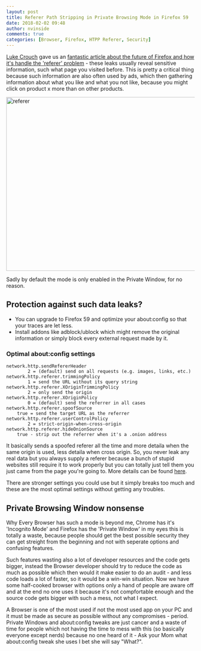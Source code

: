 ```yaml
---
layout: post
title: Referer Path Stripping in Private Browsing Mode in Firefox 59
date: 2018-02-02 09:48
author: nvinside
comments: true
categories: [Browser, Firefox, HTPP Referer, Security]
---
```

<a title="See all posts by Luke Crouch" href="https://blog.mozilla.org/security/author/lcrouchmozilla-com/">Luke Crouch</a> gave us an <a href="https://blog.mozilla.org/security/2018/01/31/preventing-data-leaks-by-stripping-path-information-in-http-referrers/" target="_blank" rel="noopener">fantastic article about the future of Firefox and how it's handle the 'referer' problem</a> - these leaks usually reveal sensitive information, such what page you visited before. This is pretty a critical thing because such information are also often used by ads, which then gathering information about what you like and what you not like, because you might click on product x more than on other products.

<img class="alignnone size-full wp-image-2520" src="https://chefkochblog.files.wordpress.com/2018/02/referer.png" alt="referer" width="776" height="463" />

<!--more-->

Sadly by default the mode is only enabled in the Private Window, for no reason.

<h2>Protection against such data leaks?</h2>

<ul>
    <li>You can upgrade to Firefox 59 and optimize your about:config so that your traces are let less.</li>
    <li>Install addons like adblock/ublock which might remove the original information or simply block every external request made by it.</li>
</ul>

<h3>Optimal about:config settings</h3>

<pre><code>network.http.sendRefererHeader
        2 = (default) send on all requests (e.g. images, links, etc.)
network.http.referer.trimmingPolicy
        1 = send the URL without its query string
network.http.referer.XOriginTrimmingPolicy
        2 = only send the origin
network.http.referer.XOriginPolicy
        0 = (default) send the referrer in all cases
network.http.referer.spoofSource
    true = send the target URL as the referrer
network.http.referer.userControlPolicy
        2 = strict-origin-when-cross-origin
network.http.referer.hideOnionSource
    true - strip out the referrer when it's a .onion address</code></pre>

It basically sends a spoofed referer all the time and more detaila when the same origin is used, less detaila when cross origin. So, you never leak any real data but you always supply a referer because a bunch of stupid websites still require it to work properly but you can totally just tell them you just came from the page you're going to. More details can be found <a href="https://wiki.mozilla.org/Security/Referrer" target="_blank" rel="noopener">here</a>.

There are stronger settings you could use but it simply breaks too much and these are the most optimal settings without getting any troubles.

<h2>Private Browsing Window nonsense</h2>

Why Every Browser has such a mode is beyond me, Chrome has it's 'Incognito Mode' and Firefox has the 'Private Window' in my eyes this is totally a waste, because people should get the best possible security they can get streight from the beginning and not with seperate options and confusing features.

Such features wasting also a lot of developer resources and the code gets bigger, instead the Browser developer should try to reduce the code as much as possible which then would it make easier to do an audit - and less code loads a lot of faster, so it would be a win-win situation. Now we have some half-cooked browser with options only a hand of people are aware off and at the end no one uses it because it's not compfortable enough and the source code gets bigger with such a mess, not what I expect.

A Browser is one of the most used if not the most used app on your PC and it must be made as secure as possible without any compromises - period. Private Windows and about:config tweaks are just cancer and a waste of time for people which not having the time to mess with this (so basically everyone except nerds) because no one heard of it - Ask your Mom what about:config tweak she uses I bet she will say "What?".
